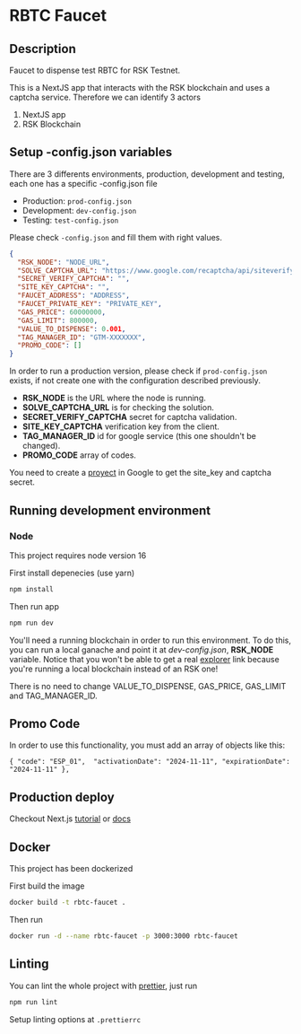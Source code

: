 # RBTC Faucet

## Description

Faucet to dispense test RBTC for RSK Testnet.

This is a NextJS app that interacts with the RSK blockchain and uses a captcha service. Therefore we can identify 3 actors

1. NextJS app
2. RSK Blockchain

## Setup -config.json variables

There are 3 differents environments, production, development and testing, each one has a specific -config.json file 

- Production: `prod-config.json`
- Development: `dev-config.json`
- Testing: `test-config.json`

Please check `-config.json` and fill them with right values.

```json
{
  "RSK_NODE": "NODE_URL", 
  "SOLVE_CAPTCHA_URL": "https://www.google.com/recaptcha/api/siteverify",
  "SECRET_VERIFY_CAPTCHA": "",
  "SITE_KEY_CAPTCHA": "",
  "FAUCET_ADDRESS": "ADDRESS",
  "FAUCET_PRIVATE_KEY": "PRIVATE_KEY",
  "GAS_PRICE": 60000000,
  "GAS_LIMIT": 800000,
  "VALUE_TO_DISPENSE": 0.001,
  "TAG_MANAGER_ID": "GTM-XXXXXXX",
  "PROMO_CODE": []
}
```

In order to run a production version, please check if `prod-config.json` exists, if not create one with the configuration described previously.

- **RSK_NODE** is the URL where the node is running.
- **SOLVE_CAPTCHA_URL** is for checking the solution.
- **SECRET_VERIFY_CAPTCHA** secret for captcha validation.
- **SITE_KEY_CAPTCHA** verification key from the client.
- **TAG_MANAGER_ID** id for google service (this one shouldn't be changed).
- **PROMO_CODE** array of codes.

You need to create a [proyect](https://www.google.com/recaptcha/admin) in Google to get the site_key and captcha secret.

## Running development environment

### Node

This project requires node version 16

First install depenecies (use yarn)

```bash
npm install
```

Then run app 

```bash
npm run dev
```

You'll need a running blockchain in order to run this environment. To do this, you can run a local ganache and point it at _dev-config.json_, **RSK_NODE** variable.
Notice that you won't be able to get a real [explorer](https://explorer.testnet.rsk.co/) link because you're running a local blockchain instead of an RSK one!

There is no need to change VALUE_TO_DISPENSE, GAS_PRICE, GAS_LIMIT and TAG_MANAGER_ID.

## Promo Code
In order to use this functionality, you must add an array of objects like this:
```
{ "code": "ESP_01",  "activationDate": "2024-11-11", "expirationDate": "2024-11-11" },
```

## Production deploy

Checkout Next.js [tutorial](https://nextjs.org/learn/basics/deploying-a-nextjs-app/deploying-to-your-own-environment) or [docs](https://nextjs.org/docs#production-deployment)

## Docker 

This project has been dockerized 

First build the image

```bash
docker build -t rbtc-faucet .
```

Then run

```bash
docker run -d --name rbtc-faucet -p 3000:3000 rbtc-faucet
```

## Linting

You can lint the whole project with [prettier](https://prettier.io/), just run

```bash
npm run lint
```

Setup linting options at `.prettierrc`